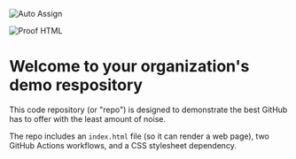![Auto Assign](https://github.com/0nw1ns/demo-repository/actions/workflows/auto-assign.yml/badge.svg)

![Proof HTML](https://github.com/0nw1ns/demo-repository/actions/workflows/proof-html.yml/badge.svg)

# Welcome to your organization's demo respository
This code repository (or "repo") is designed to demonstrate the best GitHub has to offer with the least amount of noise.

The repo includes an `index.html` file (so it can render a web page), two GitHub Actions workflows, and a CSS stylesheet dependency.
